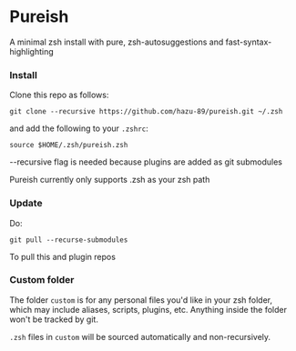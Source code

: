 # Pureish

A minimal zsh install with pure, zsh-autosuggestions and fast-syntax-highlighting

### Install

Clone this repo as follows:

```
git clone --recursive https://github.com/hazu-89/pureish.git ~/.zsh
```

and add the following to your `.zshrc`:

```
source $HOME/.zsh/pureish.zsh
```

--recursive flag is needed because plugins are added as git submodules

Pureish currently only supports .zsh as your zsh path

### Update

Do:
```
git pull --recurse-submodules
```

To pull this and plugin repos

### Custom folder

The folder `custom` is for any personal files you'd like in your zsh folder, which may include aliases, scripts, plugins, etc. Anything inside the folder won't be tracked by git.

`.zsh` files in `custom` will be sourced automatically and non-recursively.
